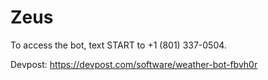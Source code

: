 # Zeus

To access the bot, text START to +1 (801) 337-0504.

Devpost: https://devpost.com/software/weather-bot-fbvh0r
